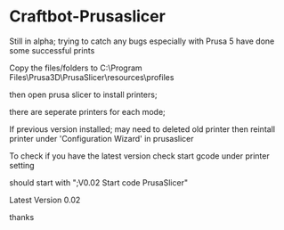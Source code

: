 # Craftbot-Prusaslicer

Still in alpha; trying to catch any bugs especially with Prusa 5
have done some successful prints


Copy the files/folders to C:\Program Files\Prusa3D\PrusaSlicer\resources\profiles

then open prusa slicer to install printers;

there are seperate printers for each mode;


If previous version installed; may need to deleted old printer then reintall printer under 'Configuration Wizard' in prusaslicer

To check if you have the latest version check start gcode under printer setting

should start with ";V0.02 Start code PrusaSlicer"


Latest Version 0.02

thanks

